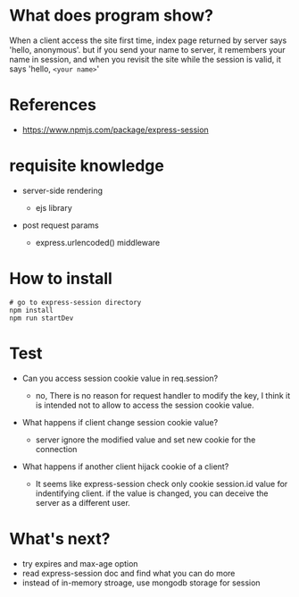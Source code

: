 # What does program show?

When a client access the site first time, index page returned by server says 'hello, anonymous'. but if you send your name to server, it remembers your name in session, and when you revisit the site while the session is valid, it says 'hello, `<your name>`'

# References

* https://www.npmjs.com/package/express-session

# requisite knowledge

* server-side rendering

    * ejs library

* post request params

    * express.urlencoded() middleware

# How to install
    # go to express-session directory
    npm install
    npm run startDev

# Test

* Can you access session cookie value in req.session?

    * no, There is no reason for request handler to modify the key, I think it is intended not to allow to
    access the session cookie value.

* What happens if client change session cookie value?

    * server ignore the modified value and set new cookie for the connection

* What happens if another client hijack cookie of a client?

    * It seems like express-session check only cookie session.id value for indentifying client.
    if the value is changed, you can deceive the server as a different user.  

# What's next?

* try expires and max-age option
* read express-session doc and find what you can do more
* instead of in-memory stroage, use mongodb storage for session